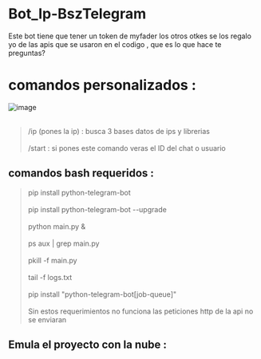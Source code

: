 # Bot_Ip-BszTelegram
Este bot tiene que tener un token de myfader los otros otkes se los regalo yo de las apis que se usaron en el codigo , que es lo que hace te preguntas?
# comandos personalizados :
![image](https://github.com/AvastrOficial/Bot_Ip-BszTelegram/assets/91764815/88c3b280-d261-40f5-9596-f4157461635f)
<br></br>
> /ip (pones la ip) : busca 3 bases datos de ips y librerias 
<br></br>
> /start : si pones este comando veras el ID del chat o usuario 
## comandos bash requeridos :
> pip install python-telegram-bot
<br></br>
> pip install python-telegram-bot --upgrade
<br></br>
> python main.py &
<br></br>
> ps aux | grep main.py
<br></br>
> pkill -f main.py
<br></br>
> tail -f logs.txt
<br></br>
> pip install "python-telegram-bot[job-queue]"
<br></br>
Sin estos requerimientos no funciona las peticiones http de la api no se enviaran
## Emula el proyecto con la nube : 

